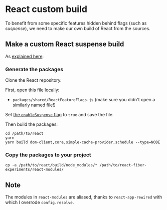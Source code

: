 # React custom build

To benefit from some specific features hidden behind flags (such as _suspense_), we need to make our own build of React from the sources.

## Make a custom React suspense build

As [explained here](https://github.com/facebook/react/tree/master/fixtures/unstable-async/suspense#readme):

### Generate the packages

Clone the React repository.

First, open this file locally:

- `packages/shared/ReactFeatureFlags.js` (make sure you didn't open a similarly named file!)

Set [the `enableSuspense` flag](https://github.com/facebook/react/blob/d79238f1eeb6634ba7a3df23c3b2709b56cbb8b2/packages/shared/ReactFeatureFlags.js#L19) to `true` and save the file.

Then build the packages:

```shell
cd /path/to/react
yarn
yarn build dom-client,core,simple-cache-provider,schedule --type=NODE
```

### Copy the packages to your project

```shell
cp -a /path/to/react/build/node_modules/* /path/to/react-fiber-experiments/react-modules/
```

## Note

The modules in `react-modules` are aliased, thanks to `react-app-rewired` with which I overrode `config.resolve`.
